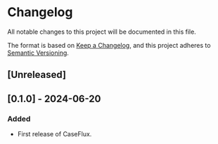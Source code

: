 # Changelog

All notable changes to this project will be documented in this file.

The format is based on [Keep a Changelog](https://keepachangelog.com/en/1.1.0/),
and this project adheres to [Semantic
Versioning](https://semver.org/spec/v2.0.0.html).

## [Unreleased]

## [0.1.0] - 2024-06-20

### Added

  - First release of CaseFlux.
